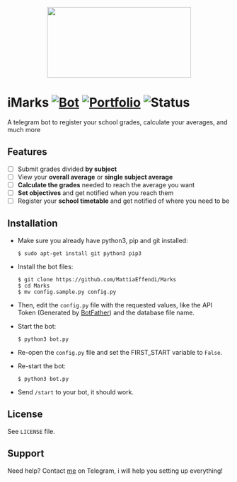 <p align="center">
	<img src="https://i.imgur.com/Ma6vqAE.png" width="325px" height="160px">
</p>

# iMarks [![Bot](https://img.shields.io/badge/Telegram-%40iMarksBot-blue.svg)][Bot] [![Portfolio](https://img.shields.io/badge/Portflio-%40MyPersonalPortfolio-green.svg)][Portfolio] ![Status](https://img.shields.io/badge/Status-Developement-red.svg)
A telegram bot to register your school grades, calculate your averages, and much more

## Features
- [ ] Submit grades divided **by subject**
- [ ] View your **overall average** or **single subject average**
- [ ] **Calculate the grades** needed to reach the average you want
- [ ] **Set objectives** and get notified when you reach them
- [ ] Register your **school timetable** and get notified of where you need to be

## Installation
    
- Make sure you already have python3, pip and git installed:

      $ sudo apt-get install git python3 pip3

- Install the bot files:
    
      $ git clone https://github.com/MattiaEffendi/Marks
      $ cd Marks
	  $ mv config.sample.py config.py
    
- Then, edit the ```config.py``` file with the requested values, like the API Token (Generated by [BotFather](https://t.me/BotFather)) and the database file name.

- Start the bot:

      $ python3 bot.py
	  
- Re-open the ```config.py``` file and set the FIRST_START variable to ```False```.

- Re-start the bot:

      $ python3 bot.py

- Send ```/start``` to your bot, it should work.

## License
See ```LICENSE``` file.

## Support
Need help? Contact [me](https://t.me/Doppio) on Telegram, i will help you setting up everything!

<!-- URLS -->
[Bot]: https://t.me/iMarksBot
[Portfolio]: https://t.me/MyPersonalPortfolio
